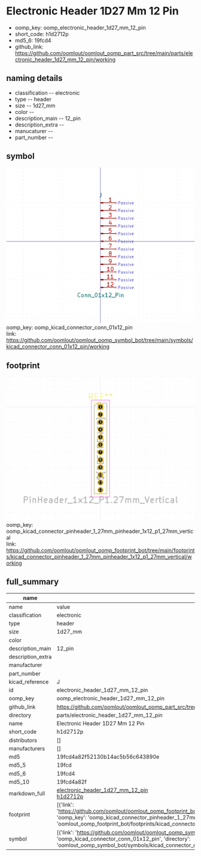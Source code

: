 # Electronic Header 1D27 Mm 12 Pin

  
* oomp_key: oomp_electronic_header_1d27_mm_12_pin 
* short_code: h1d2712p
* md5_6: 19fcd4  
* github_link: https://github.com/oomlout/oomlout_oomp_part_src/tree/main/parts/electronic_header_1d27_mm_12_pin/working  
## naming details
* classification -- electronic
* type -- header
* size -- 1d27_mm
* color -- 
* description_main -- 12_pin
* description_extra -- 
* manucaturer -- 
* part_number -- 



## symbol

![](symbol/0/working/working_600.png)  
oomp_key: oomp_kicad_connector_conn_01x12_pin  
link: https://github.com/oomlout/oomlout_oomp_symbol_bot/tree/main/symbols/kicad_connector_conn_01x12_pin/working  

## footprint

![](footprint/0/working/working_600.png)  
oomp_key: oomp_kicad_connector_pinheader_1_27mm_pinheader_1x12_p1_27mm_vertical  
link: https://github.com/oomlout/oomlout_oomp_footprint_bot/tree/main/footprints/kicad_connector_pinheader_1_27mm_pinheader_1x12_p1_27mm_vertical/working  

## full_summary
| name | value | 
| --- | --- | 
| name | value | 
| classification | electronic | 
| type | header | 
| size | 1d27_mm | 
| color |  | 
| description_main | 12_pin | 
| description_extra |  | 
| manufacturer |  | 
| part_number |  | 
| kicad_reference | J | 
| id | electronic_header_1d27_mm_12_pin | 
| oomp_key | oomp_electronic_header_1d27_mm_12_pin | 
| github_link | https://github.com/oomlout/oomlout_oomp_part_src/tree/main/parts/electronic_header_1d27_mm_12_pin/working | 
| directory | parts/electronic_header_1d27_mm_12_pin | 
| name | Electronic Header 1D27 Mm 12 Pin | 
| short_code | h1d2712p | 
| distributors | [] | 
| manufacturers | [] | 
| md5 | 19fcd4a82f52130b14ac5b56c643890e | 
| md5_5 | 19fcd | 
| md5_6 | 19fcd4 | 
| md5_10 | 19fcd4a82f | 
| markdown_full | [electronic_header_1d27_mm_12_pin](https://github.com/oomlout/oomlout_oomp_part_src/tree/main/parts/electronic_header_1d27_mm_12_pin/working)<br>[h1d2712p](https://github.com/oomlout/oomlout_oomp_part_src/tree/main/parts/electronic_header_1d27_mm_12_pin/working)<br> | 
| footprint | [{'link': 'https://github.com/oomlout/oomlout_oomp_footprint_bot/tree/main/foootprntss/kicad_connector_pinheader_1_27mm_pinheader_1x12_p1_27mm_vertical', 'oomp_key': 'oomp_kicad_connector_pinheader_1_27mm_pinheader_1x12_p1_27mm_vertical', 'directory': 'oomlout_oomp_footprint_bot/footprints/kicad_connector_pinheader_1_27mm_pinheader_1x12_p1_27mm_vertical//working/working.kicad_mod'}] | 
| symbol | [{'link': 'https://github.com/oomlout/oomlout_oomp_symbol_bot/tree/main/symbols/kicad_connector_conn_01x12_pin', 'oomp_key': 'oomp_kicad_connector_conn_01x12_pin', 'directory': 'oomlout_oomp_symbol_bot/symbols/kicad_connector_conn_01x12_pin//working/working.kicad_sym'}] | 
